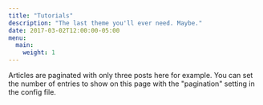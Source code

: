 ```yaml
---
title: "Tutorials"
description: "The last theme you'll ever need. Maybe."
date: 2017-03-02T12:00:00-05:00
menu:
  main:
    weight: 1
---
```

Articles are paginated with only three posts here for example. You can set the number of entries to show on this page with the "pagination" setting in the config file.
